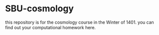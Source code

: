 # SBU-cosmology
this repository is for the cosmology course in the Winter of 1401. you can find out your computational homework here.

